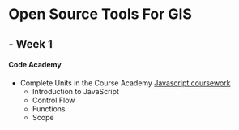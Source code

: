 
# Open Source Tools For GIS 

## -  Week 1
#### Code Academy
* Complete Units in the Course Academy [Javascript coursework](https://www.codecademy.com/learn/javascript)
  - Introduction to JavaScript
  - Control Flow
  - Functions
  - Scope
